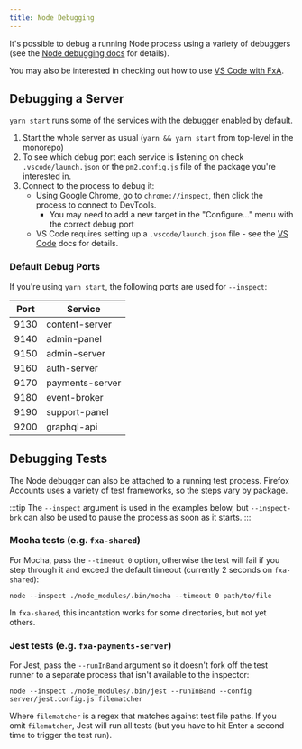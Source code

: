 ```yaml
---
title: Node Debugging
---
```


It's possible to debug a running Node process using a variety of debuggers (see the [Node debugging docs](https://nodejs.org/en/docs/guides/debugging-getting-started/) for details).

You may also be interested in checking out how to use [VS Code with FxA](./vscode-development).

## Debugging a Server

`yarn start` runs some of the services with the debugger enabled by default.

1. Start the whole server as usual (`yarn && yarn start` from top-level in the monorepo)
1. To see which debug port each service is listening on check `.vscode/launch.json` or the `pm2.config.js` file of the package you're interested in.
1. Connect to the process to debug it:
    - Using Google Chrome, go to `chrome://inspect`, then click the process to connect to DevTools.
      - You may need to add a new target in the "Configure..." menu with the correct debug port
    - VS Code requires setting up a `.vscode/launch.json` file - see the [VS Code](https://code.visualstudio.com/docs/nodejs/nodejs-debugging) docs for details.

### Default Debug Ports

If you're using `yarn start`, the following ports are used for `--inspect`:

| Port | Service         |
| ---- | --------------- |
| 9130 | content-server  |
| 9140 | admin-panel     |
| 9150 | admin-server    |
| 9160 | auth-server     |
| 9170 | payments-server |
| 9180 | event-broker    |
| 9190 | support-panel   |
| 9200 | graphql-api     |

## Debugging Tests

The Node debugger can also be attached to a running test process. Firefox Accounts uses a variety of test frameworks, so the steps vary by package.

:::tip
The `--inspect` argument is used in the examples below, but `--inspect-brk` can also be used to pause the process as soon as it starts.
:::

### Mocha tests (e.g. `fxa-shared`)

For Mocha, pass the `--timeout 0` option, otherwise the test will fail if you step through it and exceed the default timeout (currently 2 seconds on `fxa-shared`):

```shell
node --inspect ./node_modules/.bin/mocha --timeout 0 path/to/file
```

In `fxa-shared`, this incantation works for some directories, but not yet others.

### Jest tests (e.g. `fxa-payments-server`)

For Jest, pass the `--runInBand` argument so it doesn't fork off the test runner to a separate process that isn't available to the inspector:

```shell
node --inspect ./node_modules/.bin/jest --runInBand --config server/jest.config.js filematcher
```

Where `filematcher` is a regex that matches against test file paths. If you omit `filematcher`, Jest will run all tests (but you have to hit Enter a second time to trigger the test run).
